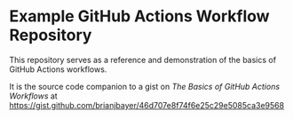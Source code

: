 # Example GitHub Actions Workflow Repository
This repository serves as a reference and demonstration of the basics
of GitHub Actions workflows.

It is the source code companion to a gist on
_The Basics of GitHub Actions Workflows_
at https://gist.github.com/brianjbayer/46d707e8f74f6e25c29e5085ca3e9568

